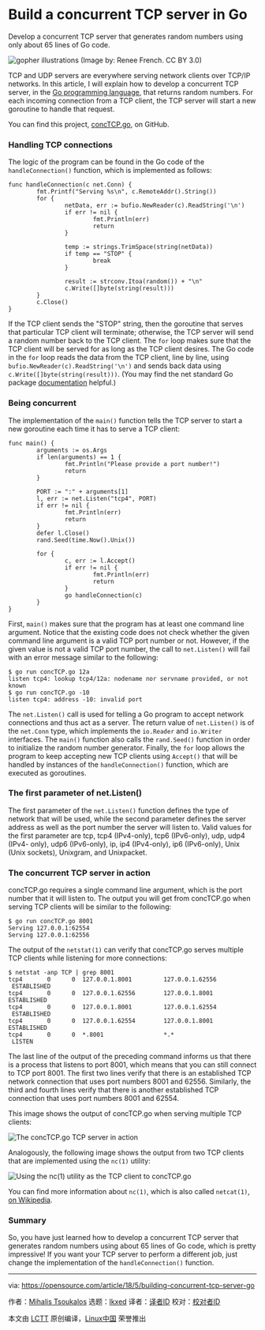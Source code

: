 [#]: subject: "Build a concurrent TCP server in Go"
[#]: via: "https://opensource.com/article/18/5/building-concurrent-tcp-server-go"
[#]: author: "Mihalis Tsoukalos https://opensource.com/users/mtsouk"
[#]: collector: "lkxed"
[#]: translator: "lkxed"
[#]: reviewer: " "
[#]: publisher: " "
[#]: url: " "

Build a concurrent TCP server in Go
======
Develop a concurrent TCP server that generates random numbers using only about 65 lines of Go code.

![gopher illustrations][1]
(Image by: Renee French. CC BY 3.0)

TCP and UDP servers are everywhere serving network clients over TCP/IP networks. In this article, I will explain how to develop a concurrent TCP server, in the [Go programming language][2], that returns random numbers. For each incoming connection from a TCP client, the TCP server will start a new goroutine to handle that request.

You can find this project, [concTCP.go][3], on GitHub.

### Handling TCP connections

The logic of the program can be found in the Go code of the `handleConnection()` function, which is implemented as follows:

```
func handleConnection(c net.Conn) {
        fmt.Printf("Serving %s\n", c.RemoteAddr().String())
        for {
                netData, err := bufio.NewReader(c).ReadString('\n')
                if err != nil {
                        fmt.Println(err)
                        return
                }

                temp := strings.TrimSpace(string(netData))
                if temp == "STOP" {
                        break
                }

                result := strconv.Itoa(random()) + "\n"
                c.Write([]byte(string(result)))
        }
        c.Close()
}
```

If the TCP client sends the "STOP" string, then the goroutine that serves that particular TCP client will terminate; otherwise, the TCP server will send a random number back to the TCP client. The `for` loop makes sure that the TCP client will be served for as long as the TCP client desires. The Go code in the `for` loop reads the data from the TCP client, line by line, using `bufio.NewReader(c).ReadString('\n')` and sends back data using `c.Write([]byte(string(result)))`. (You may find the net standard Go package [documentation][4] helpful.)

### Being concurrent

The implementation of the `main()` function tells the TCP server to start a new goroutine each time it has to serve a TCP client:

```
func main() {
        arguments := os.Args
        if len(arguments) == 1 {
                fmt.Println("Please provide a port number!")
                return
        }

        PORT := ":" + arguments[1]
        l, err := net.Listen("tcp4", PORT)
        if err != nil {
                fmt.Println(err)
                return
        }
        defer l.Close()
        rand.Seed(time.Now().Unix())

        for {
                c, err := l.Accept()
                if err != nil {
                        fmt.Println(err)
                        return
                }
                go handleConnection(c)
        }
}
```

First, `main()` makes sure that the program has at least one command line argument. Notice that the existing code does not check whether the given command line argument is a valid TCP port number or not. However, if the given value is not a valid TCP port number, the call to `net.Listen()` will fail with an error message similar to the following:

```
$ go run concTCP.go 12a
listen tcp4: lookup tcp4/12a: nodename nor servname provided, or not known
$ go run concTCP.go -10
listen tcp4: address -10: invalid port
```

The `net.Listen()` call is used for telling a Go program to accept network connections and thus act as a server. The return value of `net.Listen()` is of the `net.Conn` type, which implements the `io.Reader` and `io.Writer` interfaces. The `main()` function also calls the `rand.Seed()` function in order to initialize the random number generator. Finally, the `for` loop allows the program to keep accepting new TCP clients using `Accept()` that will be handled by instances of the `handleConnection()` function, which are executed as goroutines.

### The first parameter of net.Listen()

The first parameter of the `net.Listen()` function defines the type of network that will be used, while the second parameter defines the server address as well as the port number the server will listen to. Valid values for the first parameter are tcp, tcp4 (IPv4-only), tcp6 (IPv6-only), udp, udp4 (IPv4- only), udp6 (IPv6-only), ip, ip4 (IPv4-only), ip6 (IPv6-only), Unix (Unix sockets), Unixgram, and Unixpacket.

### The concurrent TCP server in action

concTCP.go requires a single command line argument, which is the port number that it will listen to. The output you will get from concTCP.go when serving TCP clients will be similar to the following:

```
$ go run concTCP.go 8001
Serving 127.0.0.1:62554
Serving 127.0.0.1:62556
```

The output of the `netstat(1)` can verify that concTCP.go serves multiple TCP clients while listening for more connections:

```
$ netstat -anp TCP | grep 8001
tcp4       0      0  127.0.0.1.8001         127.0.0.1.62556        ESTABLISHED
tcp4       0      0  127.0.0.1.62556        127.0.0.1.8001         ESTABLISHED
tcp4       0      0  127.0.0.1.8001         127.0.0.1.62554        ESTABLISHED
tcp4       0      0  127.0.0.1.62554        127.0.0.1.8001         ESTABLISHED
tcp4       0      0  *.8001                 *.*                    LISTEN
```

The last line of the output of the preceding command informs us that there is a process that listens to port 8001, which means that you can still connect to TCP port 8001. The first two lines verify that there is an established TCP network connection that uses port numbers 8001 and 62556. Similarly, the third and fourth lines verify that there is another established TCP connection that uses port numbers 8001 and 62554.

This image shows the output of concTCP.go when serving multiple TCP clients:

![The concTCP.go TCP server in action][5]

Analogously, the following image shows the output from two TCP clients that are implemented using the `nc(1)` utility:

![Using the nc(1) utility as the TCP client to concTCP.go][6]

You can find more information about `nc(1)`, which is also called `netcat(1)`, [on Wikipedia][7].

### Summary

So, you have just learned how to develop a concurrent TCP server that generates random numbers using about 65 lines of Go code, which is pretty impressive! If you want your TCP server to perform a different job, just change the implementation of the `handleConnection()` function.

--------------------------------------------------------------------------------

via: https://opensource.com/article/18/5/building-concurrent-tcp-server-go

作者：[Mihalis Tsoukalos][a]
选题：[lkxed][b]
译者：[译者ID](https://github.com/译者ID)
校对：[校对者ID](https://github.com/校对者ID)

本文由 [LCTT](https://github.com/LCTT/TranslateProject) 原创编译，[Linux中国](https://linux.cn/) 荣誉推出

[a]: https://opensource.com/users/mtsouk
[b]: https://github.com/lkxed
[1]: https://opensource.com/sites/default/files/lead-images/go-golang.png
[2]: https://golang.org/
[3]: https://github.com/mactsouk/opensource.com
[4]: https://golang.org/pkg/net/
[5]: https://opensource.com/sites/default/files/uploads/tcp-in-go_server.png
[6]: https://opensource.com/sites/default/files/uploads/tcp-in-go_client.png
[7]: https://en.wikipedia.org/wiki/Netcat
